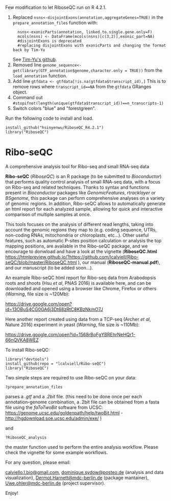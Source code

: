 Few modification to let RiboseQC run on R 4.2.1.
1. Replaced ```nsns<-disjointExons(annotation,aggregateGenes=TRUE)``` in the ```prepare_annotation_files``` function with:  
   	```
      nsns<-exonicParts(annotation, linked.to.single.gene.only=F)
      mcols(nsns) <- DataFrame(mcols(nsns)[c(3,2)],exonic_part=NA) 
      #disjointExons is deprecated
      #replacing disjointExons with exonicParts and changing the format back by Tim-Yu
      ```
      See [Tim-Yu's github](https://github.com/Tim-Yu/RiboseQC).  
2. Removed  line ```genome_sequence<-get(library(GTF_annotation$genome,character.only = TRUE))``` from the ```load_annotation``` function.
3. Add line ```gtfdata <- gtfdata[!is.na(gtfdata$transcript_id),]``` This is to remove rows where ```transcript_id==NA``` from the ```gtfdata``` GRanges object.   
4. Command out ```#stopifnot(length(unique(gtfdata$transcript_id))==n_transcripts-1)```
5. Switch colors "blue" and "forestgreen".


Run the following code to install and load.
```
install_github("hsinyenwu/RiboseQC_R4.2.1")
library("RiboseQC")
```

# Ribo-seQC
A comprehensive analysis tool for Ribo-seq and small RNA-seq data

**Ribo-seQC** (*RiboseQC*) is an R package (to be submitted to *Bioconductor*) that performs quality control analysis of small RNA-seq data, with a focus on Ribo-seq and related techniques. Thanks to syntax and functions present in *Bioconductor* packages like *GenomicFeatures*, *rtracklayer* or *BSgenome*, this package can perform comprehensive analyses on a variety of genomic regions. In addition, Ribo-seQC allows to automatically generate an html report for each analyzed sample, allowing for quick and interactive comparison of multiple samples at once.

This tools focuses on the analysis of different read lengths, taking into account the genomic regions they map to (e.g. coding sequence, UTRs, non-coding RNAs, mitochondria or chloroplasts, etc...). Other useful features, such as automatic P-sites position calculation or analysis the top mapping positions, are available in the Ribo-seQC package, and we encourage to donwload and have a look at the vignette (**RiboseQC.html** https://htmlpreview.github.io/?https://github.com/lcalviell/Ribo-seQC/blob/master/RiboseQC.html ), our manual (**RiboseQC-manual.pdf**), and our manuscript (to be added soon...).

An example Ribo-seQC html report for Ribo-seq data from Arabodopsis roots and shoots (Hsu *et al*, PNAS 2016) is available here, and can be downloaded and opened using a browser like Chrome, Firefox or others (*Warning*, file size is ~120Mb):

https://drive.google.com/open?id=13OBuS4CG0GA6j3Dt68zRtC8KBzNkmO7J

Here another report created using data from a TCP-seq (Archer *et al*, Nature 2016) experiment in yeast (*Warning*, file size is ~110Mb): 

https://drive.google.com/open?id=1568rBoFgYBREhrNeHQr1-66nQVKA8WEZ



To install Ribo-seQC:

```
library("devtools")
install_github(repo = "lcalviell/Ribo-seQC")
library("RiboseQC")

```

Two simple steps are required to use Ribo-seQC on your data:
```
?prepare_annotation_files
```
parses a *.gtf* and a *.2bit* file. (this need to be done once per each annotation-genome combination, a .2bit file can be obtained from a fasta file using the *faToTwoBit* software from UCSC: https://genome.ucsc.edu/goldenpath/help/twoBit.html - http://hgdownload.soe.ucsc.edu/admin/exe/ )


and
```
?RiboseQC_analysis
```

the master function used to perform the entire analysis workflow.
Please check the vignette for some example workflows.


For any question, please email:

calviello.l.bio@gmail.com, dominique.sydow@posteo.de (analysis and data visualization), Dermot.Harnett@mdc-berlin.de (package mantainer), Uwe.ohler@mdc-berlin.de (project supervisor).


Enjoy!


